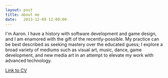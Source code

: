 ```yaml
---
layout: post
title: about me
date:   2013-12-09 12:00:00
---
```


I'm Aaron. I have a history with software development and game design, and I am enamored with the gift of the recently-possible. My practice can be best described as seeking mastery over the educated guess; I explore a broad variety of mediums such as visual art, music, dance, game development, and new media art in an attempt to elevate my work with advanced technology.

[Link to CV](/AaronSantiagoResume.pdf)
